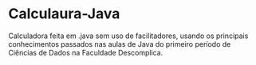 # Calculaura-Java
Calculadora feita em .java sem uso de facilitadores, usando os principais conhecimentos passados nas aulas de Java do primeiro período de Ciências de Dados na Faculdade Descomplica.
